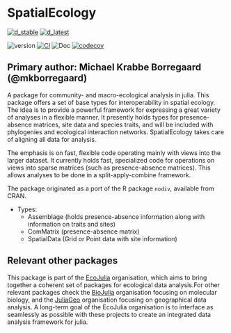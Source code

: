 # SpatialEcology

[![d_stable](https://img.shields.io/badge/Doc-stable-green?style=flat-square)](https://ecojulia.github.io/SpatialEcology.jl/stable/)
[![d_latest](https://img.shields.io/badge/Doc-latest-blue?style=flat-square)](https://ecojulia.github.io/SpatialEcology.jl/dev/)

![version](https://img.shields.io/github/v/tag/EcoJulia/SpatialEcology.jl?sort=semver&style=flat-square)
[![CI](https://github.com/EcoJulia/SpatialEcology.jl/actions/workflows/CI.yml/badge.svg)](https://github.com/EcoJulia/SpatialEcology.jl/actions/workflows/CI.yml)
![Doc](https://img.shields.io/github/workflow/status/EcoJulia/SpatialEcology.jl/Documentation?label=Doc&style=flat-square)
[![codecov](https://codecov.io/gh/EcoJulia/SpatialEcology.jl/graph/badge.svg?token=DeSFZuHa99)](https://codecov.io/gh/EcoJulia/SpatialEcology.jl)

## Primary author: Michael Krabbe Borregaard (@mkborregaard)

A package for community- and macro-ecological analysis in julia.
This package offers a set of base types for interoperability in spatial ecology. The idea is to provide a powerful framework for expressing a great variety of analyses in a flexible manner. It presently holds types for presence-absence matrices, site data and species traits, and will be included with phylogenies and ecological interaction networks. SpatialEcology takes care of aligning all data for analysis.

The emphasis is on fast, flexible code operating mainly with views into the larger dataset. It currently holds fast, specialized code for operations on views into sparse matrices (such as presence-absence matrices). This allows analyses to be done in a split-apply-combine framework.

The package originated as a port of the R package `nodiv`, available from CRAN.

- Types:
  - Assemblage (holds presence-absence information along with information on traits and sites)
  - ComMatrix (presence-absence matrix)
  - SpatialData (Grid or Point data with site information)

## Relevant other packages

This package is part of the [EcoJulia](https://ecojulia.org) organisation, which aims to bring together a coherent set of packages for ecological data analysis.For other relevant packages check the [BioJulia](https://biojulia.net) organisation focusing on molecular biology, and the [JuliaGeo](https://juliageo.org/) organisation focusing on geographical data analysis. A long-term goal of the EcoJulia organisation is to interface as seamlessly as possible with these projects to create an integrated data analysis framework for julia.
